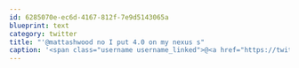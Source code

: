 ```yaml
---
id: 6285070e-ec6d-4167-812f-7e9d5143065a
blueprint: text
category: twitter
title: "'@mattashwood no I put 4.0 on my nexus s"
caption: '<span class="username username_linked">@<a href="https://twitter.com/mattashwood" title="Matt Ashwood">mattashwood</a></span> no I put 4.0 on my nexus s'
---
```

